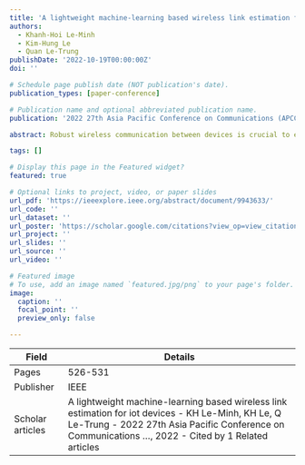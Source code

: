 ```yaml
---
title: 'A lightweight machine-learning based wireless link estimation for iot devices'
authors:
  - Khanh-Hoi Le-Minh
  - Kim-Hung Le
  - Quan Le-Trung
publishDate: '2022-10-19T00:00:00Z'
doi: ''

# Schedule page publish date (NOT publication's date).
publication_types: [paper-conference]

# Publication name and optional abbreviated publication name.
publication: '2022 27th Asia Pacific Conference on Communications (APCC)'

abstract: Robust wireless communication between devices is crucial to ensuring the reliability of IoT systems. However, it is strictly relied on estimating the link quality of these devices, which is usually interfered with by environmental factors. In such a scenario, intelligent algorithms based on machine learning to select resistant communication links are promising solutions, but they demand sophisticated computation, limiting their deployment on resource-constrained IoT devices. Therefore, this paper introduces a lightweight link quality estimation algorithm, namely LLQE, built from the gradient boosting decision tree. The superiority of our proposal not only precisely assesses several levels of link quality but also is lightweight enough for resource-constraint devices. The evaluation results on publicly available datasets show that LLQE accurately estimates various link quality indicators with 97% accuracy.

tags: []

# Display this page in the Featured widget?
featured: true

# Optional links to project, video, or paper slides
url_pdf: 'https://ieeexplore.ieee.org/abstract/document/9943633/'
url_code: ''
url_dataset: ''
url_poster: 'https://scholar.google.com/citations?view_op=view_citation&hl=en&user=6bDvWw0AAAAJ&pagesize=100&citation_for_view=6bDvWw0AAAAJ:mVmsd5A6BfQC'
url_project: ''
url_slides: ''
url_source: ''
url_video: ''

# Featured image
# To use, add an image named `featured.jpg/png` to your page's folder.
image:
  caption: ''
  focal_point: ''
  preview_only: false

---
```


|Field|Details|
|-----|-------|
|Pages|526-531|
|Publisher|IEEE|
|Scholar articles|A lightweight machine-learning based wireless link estimation for iot devices - KH Le-Minh, KH Le, Q Le-Trung - 2022 27th Asia Pacific Conference on Communications …, 2022 - Cited by 1 Related articles|

